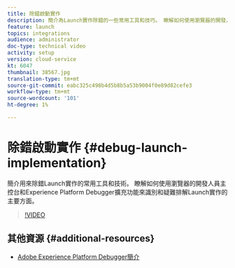 ```yaml
---
title: 除錯啟動實作
description: 簡介為Launch實作除錯的一些常用工具和技巧。 瞭解如何使用瀏覽器的開發人員主控台和Experience Platform Debugger擴充功能來識別和疑難排解Launch實作的主要方面。
feature: launch
topics: integrations
audience: administrator
doc-type: technical video
activity: setup
version: cloud-service
kt: 6047
thumbnail: 38567.jpg
translation-type: tm+mt
source-git-commit: eabc325c498b4d5b8b5a53b9004f0e89d82cefe3
workflow-type: tm+mt
source-wordcount: '101'
ht-degree: 1%

---
```



# 除錯啟動實作 {#debug-launch-implementation}

簡介用來除錯Launch實作的常用工具和技術。 瞭解如何使用瀏覽器的開發人員主控台和Experience Platform Debugger擴充功能來識別和疑難排解Launch實作的主要方面。

>[!VIDEO](https://video.tv.adobe.com/v/38567?quality=12&learn=on)

## 其他資源 {#additional-resources}

* [Adobe Experience Platform Debugger簡介](https://docs.adobe.com/content/help/en/platform-learn/tutorials/data-ingestion/web-sdk/introduction-to-the-experience-platform-debugger.html)

